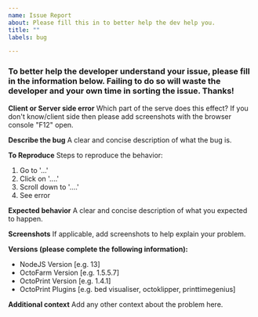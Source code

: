 ```yaml
---
name: Issue Report
about: Please fill this in to better help the dev help you.
title: ""
labels: bug

---
```

### To better help the developer understand your issue, please fill in the information below. Failing to do so will waste the developer and your own time in sorting the issue. Thanks!

**Client or Server side error** 
Which part of the serve does this effect? If you don't know/client side then please add screenshots with the browser console "F12" open.

**Describe the bug**
A clear and concise description of what the bug is.

**To Reproduce**
Steps to reproduce the behavior:
1. Go to '...'
2. Click on '....'
3. Scroll down to '....'
4. See error

**Expected behavior**
A clear and concise description of what you expected to happen.

**Screenshots**
If applicable, add screenshots to help explain your problem.

**Versions (please complete the following information):**
 - NodeJS Version [e.g. 13]
 - OctoFarm Version [e.g. 1.5.5.7]
 - OctoPrint Version [e.g. 1.4.1]
 - OctoPrint Plugins [e.g. bed visualiser, octoklipper, printtimegenius]

**Additional context**
Add any other context about the problem here.
